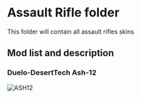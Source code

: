 # Assault Rifle folder
This folder will contain all assault rifles skins

## Mod list and description

### Duelo-DesertTech Ash-12
![ASH12](https://i.imgur.com/OM0D5cF.jpg)